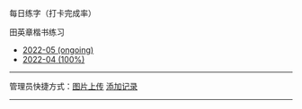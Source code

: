 每日练字（打卡完成率）



田英章楷书练习
- [2022-05 (ongoing)](/posts/lianzi/2022_05)
- [2022-04 (100%)](/posts/lianzi/2022_04)

---

管理员快捷方式：[图片上传](https://github.com/xiangshuink/xiangshuink.github.io/tree/main/assets) [添加记录](https://github.com/xiangshuink/xiangshuink.github.io/tree/main/posts/lianzi)

---

